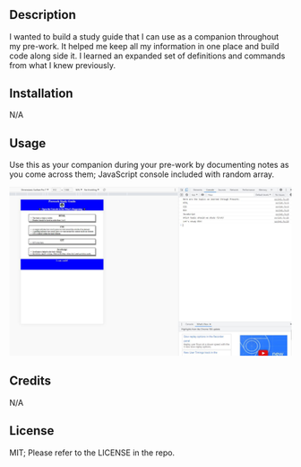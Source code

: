 # <Prework Study Guide Webpage>

## Description

I wanted to build a study guide that I can use as a companion throughout my pre-work. It helped me keep all my information in one place and build code along side it. I learned an expanded set of definitions and commands from what I knew previously.


## Installation

N/A

## Usage

Use this as your companion during your pre-work by documenting notes as you come across them; JavaScript console included with random array. 

![alt text](prework-study-guide\assets\Capture.JPG)

## Credits

N/A

## License

MIT; Please refer to the LICENSE in the repo.

